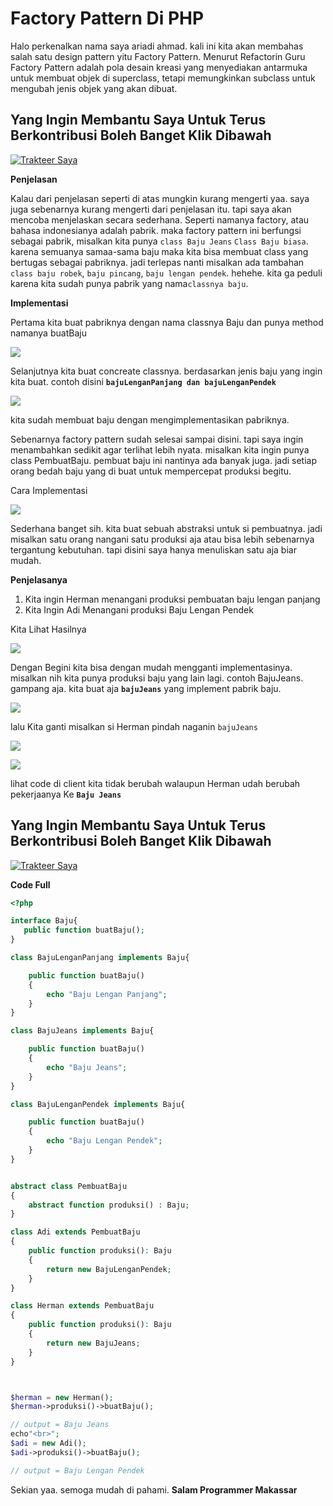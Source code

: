 # Factory Pattern Di PHP

Halo perkenalkan nama saya ariadi ahmad. kali ini kita akan membahas salah satu design pattern yitu Factory Pattern. Menurut Refactorin Guru Factory Pattern adalah pola desain kreasi yang menyediakan antarmuka untuk membuat objek di superclass, tetapi memungkinkan subclass untuk mengubah jenis objek yang akan dibuat.

## Yang Ingin Membantu Saya Untuk Terus Berkontribusi Boleh Banget Klik Dibawah <a href="#id-4596" id="id-4596"></a>

[![Trakteer Saya](https://cdn.trakteer.id/images/embed/trbtn-red-5.png)](https://trakteer.id/ariadi-ahmad-28xqo/tip)

**Penjelasan**

Kalau dari penjelasan seperti di atas mungkin kurang mengerti yaa. saya juga sebenarnya kurang mengerti dari penjelasan itu. tapi saya akan mencoba menjelaskan secara sederhana. Seperti namanya factory, atau bahasa indonesianya adalah pabrik. maka factory pattern ini berfungsi sebagai pabrik, misalkan kita punya `class Baju Jeans` `Class Baju biasa`. karena semuanya samaa-sama baju maka kita bisa membuat class yang bertugas sebagai pabriknya. jadi terlepas nanti misalkan ada tambahan `class baju robek`, `baju pincang`, `baju lengan pendek`. hehehe. kita ga peduli karena kita sudah punya pabrik yang nama`classnya baju`.

**Implementasi**

Pertama kita buat pabriknya dengan nama classnya Baju dan punya method namanya buatBaju

![](<../../.gitbook/assets/image (1) (1) (1).png>)

Selanjutnya kita buat concreate classnya. berdasarkan jenis baju yang ingin kita buat. contoh disini **`bajuLenganPanjang dan bajuLenganPendek`**

![](<../../.gitbook/assets/image (22).png>)

kita sudah membuat baju dengan mengimplementasikan pabriknya.

Sebenarnya factory pattern sudah selesai sampai disini. tapi saya ingin menambahkan sedikit agar terlihat lebih nyata. misalkan kita ingin punya class PembuatBaju. pembuat baju ini nantinya ada banyak juga. jadi setiap orang bedah baju yang di buat untuk mempercepat produksi begitu.

Cara Implementasi

![](<../../.gitbook/assets/image (88).png>)

Sederhana banget sih. kita buat sebuah abstraksi untuk si pembuatnya. jadi misalkan satu orang nangani satu produksi aja atau bisa lebih sebenarnya tergantung kebutuhan. tapi disini saya hanya menuliskan satu aja biar mudah.

**Penjelasanya**

1. Kita ingin Herman menangani produksi pembuatan baju lengan panjang
2. Kita Ingin Adi Menangani produksi Baju Lengan Pendek

Kita Lihat Hasilnya

![](<../../.gitbook/assets/image (49).png>)

Dengan Begini kita bisa dengan mudah mengganti implementasinya. misalkan nih kita punya produksi baju yang lain lagi. contoh BajuJeans. gampang aja. kita buat aja **`bajuJeans`** yang implement pabrik baju.

![](<../../.gitbook/assets/image (83).png>)

lalu Kita ganti misalkan si Herman pindah naganin `bajuJeans`

![](<../../.gitbook/assets/image (45).png>)

![](<../../.gitbook/assets/image (4) (1) (1).png>)

lihat code di client kita tidak berubah walaupun Herman udah berubah pekerjaanya Ke **`Baju Jeans`**

## Yang Ingin Membantu Saya Untuk Terus Berkontribusi Boleh Banget Klik Dibawah <a href="#id-4596" id="id-4596"></a>

[![Trakteer Saya](https://cdn.trakteer.id/images/embed/trbtn-red-5.png)](https://trakteer.id/ariadi-ahmad-28xqo/tip)

**Code Full**

```php
<?php

interface Baju{
   public function buatBaju();
}

class BajuLenganPanjang implements Baju{

    public function buatBaju()
    {
        echo "Baju Lengan Panjang";
    }
}

class BajuJeans implements Baju{

    public function buatBaju()
    {
        echo "Baju Jeans";
    }
}

class BajuLenganPendek implements Baju{

    public function buatBaju()
    {
        echo "Baju Lengan Pendek";
    }
}


abstract class PembuatBaju 
{
    abstract function produksi() : Baju;
}

class Adi extends PembuatBaju
{
    public function produksi(): Baju
    {
        return new BajuLenganPendek;
    }
}

class Herman extends PembuatBaju
{
    public function produksi(): Baju
    {
        return new BajuJeans;
    }
}



$herman = new Herman();
$herman->produksi()->buatBaju();

// output = Baju Jeans
echo"<br>";
$adi = new Adi();
$adi->produksi()->buatBaju();

// output = Baju Lengan Pendek
```

Sekian yaa. semoga mudah di pahami. **Salam Programmer Makassar**
